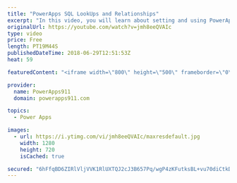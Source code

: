 ```yaml
---
title: "PowerApps SQL LookUps and Relationships"
excerpt: "In this video, you will learn about setting and using PowerApps SQL Lookups and Relationships. If you have a proper key structure in SQL and you need to learn how to make it work in PowerApps then this is the video for you. \r \r Getting started with SQL and PowerApps - https://www.youtube.com/watch?v=CO6xfbjnYwc"
originalUrl: https://youtube.com/watch?v=jmh8eeQVAIc
type: video
price: Free
length: PT19M44S
publishedDateTime: 2018-06-29T12:51:53Z
heat: 59

featuredContent: "<iframe width=\"800\" height=\"500\" frameborder=\"0\" src=\"https://www.youtube.com/embed/jmh8eeQVAIc\" allow=\"accelerometer; autoplay; encrypted-media; gyroscope; picture-in-picture\" allowfullscreen></iframe>"

provider:
  name: PowerApps911
  domain: powerapps911.com

topics:
  - Power Apps

images:
  - url: https://i.ytimg.com/vi/jmh8eeQVAIc/maxresdefault.jpg
    width: 1280
    height: 720
    isCached: true

secured: "6hFfqBD6ZIRlVljVVK1RlUXTQJ2cJ3B657Pq/wgP4zKFutksBL+vu70diCtkDPB2LCpMYUn6hb27o2L4vizQO3RrEdEo8HygCedF3kZ3FDJCTlqGFfOX7unNMi7UMPtWzvKZ3JsGSbGgk4Nq2I93FhUwBK/j0RMO8b7BdEX1q2qoWuUPQMTiEeFc4LM4x4G3yjLf2DXCXueoluyX6d5k/ilNm6qjv1ACcRTXy2iWhXuJtN9AnZL5bng+iMzUKZlTzqpCPHJ4A9qr7FKq+0O8xgYh8EZ1wuK9VEEZ4xv36ZvYcjuvrjbE9nWm4RBpnlswUedrOOVprUkrYQ7US1mkTpj2cF8pzTO4asE4qGAwf2QVOJMlrMoOCCvlv/+er4h2c2L4t/X9HCew7f4d/DR9TWnf+Amd/32sSPd6OxI267g=;IB3bEG7r3A1GWk3LbtSO2w=="
---
```


